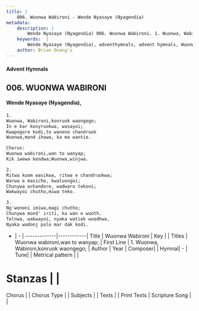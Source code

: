 ```yaml
---
title: |
    006. Wuonwa Wabironi - Wende Nyasaye (Nyagendia)
metadata:
    description: |
        Wende Nyasaye (Nyagendia) 006. Wuonwa Wabironi. 1. Wuonwa, Wabironi,konruok waongego; In e kar konyruokwa, wasayoi; Kwapogore kodi,to waneno chandruok Wuonwa,mond ihowa, ka ma wantie.  Chorus: Wuonwa wabironi,wan to wanyap; Kik iwewa kendwa;Wuonwa,winjwa.  2. Ritwa kuom wasikwa, ritwa e chandruokwa; Warwa e masiche, kwaluongoi; Chunywa ochandore, wadwaro tekoni; Wakwayoi chutho,miwa teko.  3. Ng'wononi imiwa,magi chutho; Chunywa mond' iriti, ka wan e wuoth. Telnwa, wakwayoi, nyaka watiek wuodhwa, Nyaka wadonj polo mar dak kodi.  
    keywords:  |
        Wende Nyasaye (Nyagendia), adventhymnals, advent hymnals, Wuonwa Wabironi, 1. Wuonwa, Wabironi,konruok waongego;. Wuonwa wabironi,wan to wanyap;
    author: Brian Onang'o
---
```


#### Advent Hymnals
## 006. WUONWA WABIRONI
####  Wende Nyasaye (Nyagendia),

```txt
1.
Wuonwa, Wabironi,konruok waongego;
In e kar konyruokwa, wasayoi;
Kwapogore kodi,to waneno chandruok
Wuonwa,mond ihowa, ka ma wantie.

Chorus:
Wuonwa wabironi,wan to wanyap;
Kik iwewa kendwa;Wuonwa,winjwa.

2.
Ritwa kuom wasikwa, ritwa e chandruokwa;
Warwa e masiche, kwaluongoi;
Chunywa ochandore, wadwaro tekoni;
Wakwayoi chutho,miwa teko.

3.
Ng'wononi imiwa,magi chutho;
Chunywa mond' iriti, ka wan e wuoth.
Telnwa, wakwayoi, nyaka watiek wuodhwa,
Nyaka wadonj polo mar dak kodi.


```

- |   -  |
-------------|------------|
Title | Wuonwa Wabironi |
Key |  |
Titles | Wuonwa wabironi,wan to wanyap; |
First Line | 1. Wuonwa, Wabironi,konruok waongego; |
Author | 
Year | 
Composer| |
Hymnal|  - |
Tune|  |
Metrical pattern | |
# Stanzas |  |
Chorus |  |
Chorus Type |  |
Subjects | |
Texts |  |
Print Texts | 
Scripture Song |  |
    
